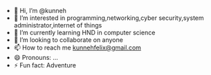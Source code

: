 - 👋 Hi, I’m @kunneh
- 👀 I’m interested in programming,networking,cyber security,system administrator,internet of things
- 🌱 I’m currently learning HND in computer science 
- 💞️ I’m looking to collaborate on anyone 
- 📫 How to reach me kunnehfelix@gmail.com
- 😄 Pronouns: ...
- ⚡ Fun fact: Adventure 

<!---
kunneh/kunneh is a ✨ special ✨ repository because its `README.md` (this file) appears on your GitHub profile.
You can click the Preview link to take a look at your changes.
--->
